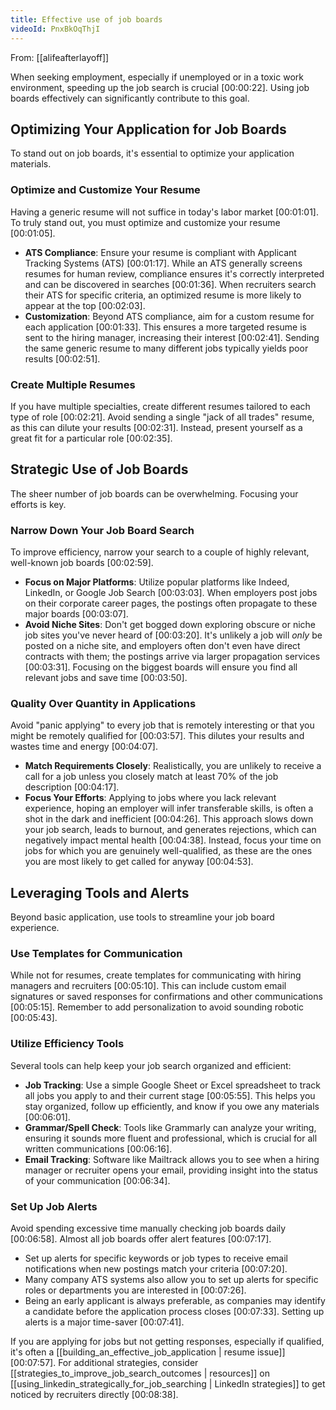 ```yaml
---
title: Effective use of job boards
videoId: PnxBkOqThjI
---
```


From: [[alifeafterlayoff]] <br/> 

When seeking employment, especially if unemployed or in a toxic work environment, speeding up the job search is crucial <a class="yt-timestamp" data-t="00:00:22">[00:00:22]</a>. Using job boards effectively can significantly contribute to this goal.

## Optimizing Your Application for Job Boards

To stand out on job boards, it's essential to optimize your application materials.

### Optimize and Customize Your Resume
Having a generic resume will not suffice in today's labor market <a class="yt-timestamp" data-t="00:01:01">[00:01:01]</a>. To truly stand out, you must optimize and customize your resume <a class="yt-timestamp" data-t="00:01:05">[00:01:05]</a>.

*   **ATS Compliance**: Ensure your resume is compliant with Applicant Tracking Systems (ATS) <a class="yt-timestamp" data-t="00:01:17">[00:01:17]</a>. While an ATS generally screens resumes for human review, compliance ensures it's correctly interpreted and can be discovered in searches <a class="yt-timestamp" data-t="00:01:36">[00:01:36]</a>. When recruiters search their ATS for specific criteria, an optimized resume is more likely to appear at the top <a class="yt-timestamp" data-t="00:02:03">[00:02:03]</a>.
*   **Customization**: Beyond ATS compliance, aim for a custom resume for each application <a class="yt-timestamp" data-t="00:01:33">[00:01:33]</a>. This ensures a more targeted resume is sent to the hiring manager, increasing their interest <a class="yt-timestamp" data-t="00:02:41">[00:02:41]</a>. Sending the same generic resume to many different jobs typically yields poor results <a class="yt-timestamp" data-t="00:02:51">[00:02:51]</a>.

### Create Multiple Resumes
If you have multiple specialties, create different resumes tailored to each type of role <a class="yt-timestamp" data-t="00:02:21">[00:02:21]</a>. Avoid sending a single "jack of all trades" resume, as this can dilute your results <a class="yt-timestamp" data-t="00:02:31">[00:02:31]</a>. Instead, present yourself as a great fit for a particular role <a class="yt-timestamp" data-t="00:02:35">[00:02:35]</a>.

## Strategic Use of Job Boards

The sheer number of job boards can be overwhelming. Focusing your efforts is key.

### Narrow Down Your Job Board Search
To improve efficiency, narrow your search to a couple of highly relevant, well-known job boards <a class="yt-timestamp" data-t="00:02:59">[00:02:59]</a>.

*   **Focus on Major Platforms**: Utilize popular platforms like Indeed, LinkedIn, or Google Job Search <a class="yt-timestamp" data-t="00:03:03">[00:03:03]</a>. When employers post jobs on their corporate career pages, the postings often propagate to these major boards <a class="yt-timestamp" data-t="00:03:07">[00:03:07]</a>.
*   **Avoid Niche Sites**: Don't get bogged down exploring obscure or niche job sites you've never heard of <a class="yt-timestamp" data-t="00:03:20">[00:03:20]</a>. It's unlikely a job will *only* be posted on a niche site, and employers often don't even have direct contracts with them; the postings arrive via larger propagation services <a class="yt-timestamp" data-t="00:03:31">[00:03:31]</a>. Focusing on the biggest boards will ensure you find all relevant jobs and save time <a class="yt-timestamp" data-t="00:03:50">[00:03:50]</a>.

### Quality Over Quantity in Applications
Avoid "panic applying" to every job that is remotely interesting or that you might be remotely qualified for <a class="yt-timestamp" data-t="00:03:57">[00:03:57]</a>. This dilutes your results and wastes time and energy <a class="yt-timestamp" data-t="00:04:07">[00:04:07]</a>.

*   **Match Requirements Closely**: Realistically, you are unlikely to receive a call for a job unless you closely match at least 70% of the job description <a class="yt-timestamp" data-t="00:04:17">[00:04:17]</a>.
*   **Focus Your Efforts**: Applying to jobs where you lack relevant experience, hoping an employer will infer transferable skills, is often a shot in the dark and inefficient <a class="yt-timestamp" data-t="00:04:26">[00:04:26]</a>. This approach slows down your job search, leads to burnout, and generates rejections, which can negatively impact mental health <a class="yt-timestamp" data-t="00:04:38">[00:04:38]</a>. Instead, focus your time on jobs for which you are genuinely well-qualified, as these are the ones you are most likely to get called for anyway <a class="yt-timestamp" data-t="00:04:53">[00:04:53]</a>.

## Leveraging Tools and Alerts

Beyond basic application, use tools to streamline your job board experience.

### Use Templates for Communication
While not for resumes, create templates for communicating with hiring managers and recruiters <a class="yt-timestamp" data-t="00:05:10">[00:05:10]</a>. This can include custom email signatures or saved responses for confirmations and other communications <a class="yt-timestamp" data-t="00:05:15">[00:05:15]</a>. Remember to add personalization to avoid sounding robotic <a class="yt-timestamp" data-t="00:05:43">[00:05:43]</a>.

### Utilize Efficiency Tools
Several tools can help keep your job search organized and efficient:
*   **Job Tracking**: Use a simple Google Sheet or Excel spreadsheet to track all jobs you apply to and their current stage <a class="yt-timestamp" data-t="00:05:55">[00:05:55]</a>. This helps you stay organized, follow up efficiently, and know if you owe any materials <a class="yt-timestamp" data-t="00:06:01">[00:06:01]</a>.
*   **Grammar/Spell Check**: Tools like Grammarly can analyze your writing, ensuring it sounds more fluent and professional, which is crucial for all written communications <a class="yt-timestamp" data-t="00:06:16">[00:06:16]</a>.
*   **Email Tracking**: Software like Mailtrack allows you to see when a hiring manager or recruiter opens your email, providing insight into the status of your communication <a class="yt-timestamp" data-t="00:06:34">[00:06:34]</a>.

### Set Up Job Alerts
Avoid spending excessive time manually checking job boards daily <a class="yt-timestamp" data-t="00:06:58">[00:06:58]</a>. Almost all job boards offer alert features <a class="yt-timestamp" data-t="00:07:17">[00:07:17]</a>.
*   Set up alerts for specific keywords or job types to receive email notifications when new postings match your criteria <a class="yt-timestamp" data-t="00:07:20">[00:07:20]</a>.
*   Many company ATS systems also allow you to set up alerts for specific roles or departments you are interested in <a class="yt-timestamp" data-t="00:07:26">[00:07:26]</a>.
*   Being an early applicant is always preferable, as companies may identify a candidate before the application process closes <a class="yt-timestamp" data-t="00:07:33">[00:07:33]</a>. Setting up alerts is a major time-saver <a class="yt-timestamp" data-t="00:07:41">[00:07:41]</a>.

If you are applying for jobs but not getting responses, especially if qualified, it's often a [[building_an_effective_job_application | resume issue]] <a class="yt-timestamp" data-t="00:07:57">[00:07:57]</a>. For additional strategies, consider [[strategies_to_improve_job_search_outcomes | resources]] on [[using_linkedin_strategically_for_job_searching | LinkedIn strategies]] to get noticed by recruiters directly <a class="yt-timestamp" data-t="00:08:38">[00:08:38]</a>.